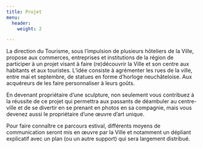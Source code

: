 ```yaml
---
title: Projet
menu:
  header:
    weight: 2

---
```

La direction du Tourisme, sous l’impulsion de plusieurs hôteliers de la Ville, propose aux commerces, entreprises et institutions de la région de participer à un projet visant à faire (re)découvrir la Ville et son centre aux habitants et aux touristes. L’idée consiste à agrémenter les rues de la ville, entre mai et septembre, de statues en forme d’horloge neuchâteloise. Aux acquéreurs de les faire personnaliser à leurs goûts.

En devenant propriétaire d’une sculpture, non seulement vous contribuez à la réussite de ce projet qui permettra aux passants de déambuler au centre-ville et de se divertir en se prenant en photos en sa compagnie, mais vous devenez aussi le propriétaire d’une œuvre d’art unique.

Pour faire connaître ce parcours estival, différents moyens de communication seront mis en œuvre par la Ville et notamment un dépliant explicatif avec un plan (ou un autre support) qui sera largement distribué.